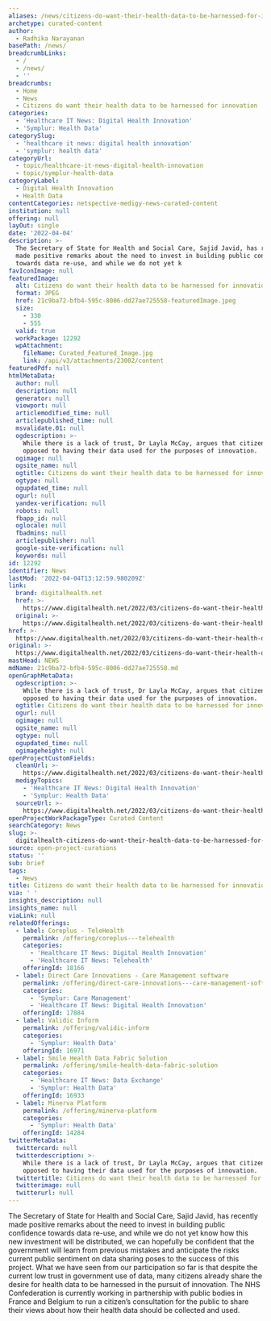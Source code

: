 ```yaml
---
aliases: /news/citizens-do-want-their-health-data-to-be-harnessed-for-innovation
archetype: curated-content
author:
  - Radhika Narayanan
basePath: /news/
breadcrumbLinks:
  - /
  - /news/
  - ''
breadcrumbs:
  - Home
  - News
  - Citizens do want their health data to be harnessed for innovation
categories:
  - 'Healthcare IT News: Digital Health Innovation'
  - 'Symplur: Health Data'
categorySlug:
  - 'healthcare it news: digital health innovation'
  - 'symplur: health data'
categoryUrl:
  - topic/healthcare-it-news-digital-health-innovation
  - topic/symplur-health-data
categoryLabel:
  - Digital Health Innovation
  - Health Data
contentCategories: netspective-medigy-news-curated-content
institution: null
offering: null
layOut: single
date: '2022-04-04'
description: >-
  The Secretary of State for Health and Social Care, Sajid Javid, has recently
  made positive remarks about the need to invest in building public confidence
  towards data re-use, and while we do not yet k
favIconImage: null
featuredImage:
  alt: Citizens do want their health data to be harnessed for innovation
  format: JPEG
  href: 21c9ba72-bfb4-595c-8006-dd27ae725558-featuredImage.jpeg
  size:
    - 330
    - 555
  valid: true
  workPackage: 12292
  wpAttachment:
    fileName: Curated_Featured_Image.jpg
    link: /api/v3/attachments/23002/content
featuredPdf: null
htmlMetaData:
  author: null
  description: null
  generator: null
  viewport: null
  articlemodified_time: null
  articlepublished_time: null
  msvalidate.01: null
  ogdescription: >-
    While there is a lack of trust, Dr Layla McCay, argues that citizens are not
    opposed to having their data used for the purposes of innovation.
  ogimage: null
  ogsite_name: null
  ogtitle: Citizens do want their health data to be harnessed for innovation
  ogtype: null
  ogupdated_time: null
  ogurl: null
  yandex-verification: null
  robots: null
  fbapp_id: null
  oglocale: null
  fbadmins: null
  articlepublisher: null
  google-site-verification: null
  keywords: null
id: 12292
identifier: News
lastMod: '2022-04-04T13:12:59.980209Z'
link:
  brand: digitalhealth.net
  href: >-
    https://www.digitalhealth.net/2022/03/citizens-do-want-their-health-data-to-be-harnessed-for-innovation/
  original: >-
    https://www.digitalhealth.net/2022/03/citizens-do-want-their-health-data-to-be-harnessed-for-innovation/
href: >-
  https://www.digitalhealth.net/2022/03/citizens-do-want-their-health-data-to-be-harnessed-for-innovation/
original: >-
  https://www.digitalhealth.net/2022/03/citizens-do-want-their-health-data-to-be-harnessed-for-innovation/
mastHead: NEWS
mdName: 21c9ba72-bfb4-595c-8006-dd27ae725558.md
openGraphMetaData:
  ogdescription: >-
    While there is a lack of trust, Dr Layla McCay, argues that citizens are not
    opposed to having their data used for the purposes of innovation.
  ogtitle: Citizens do want their health data to be harnessed for innovation
  ogurl: null
  ogimage: null
  ogsite_name: null
  ogtype: null
  ogupdated_time: null
  ogimageheight: null
openProjectCustomFields:
  cleanUrl: >-
    https://www.digitalhealth.net/2022/03/citizens-do-want-their-health-data-to-be-harnessed-for-innovation/
  medigyTopics:
    - 'Healthcare IT News: Digital Health Innovation'
    - 'Symplur: Health Data'
  sourceUrl: >-
    https://www.digitalhealth.net/2022/03/citizens-do-want-their-health-data-to-be-harnessed-for-innovation/
openProjectWorkPackageType: Curated Content
searchCategory: News
slug: >-
  digitalhealth-citizens-do-want-their-health-data-to-be-harnessed-for-innovation
source: open-project-curations
status: ''
sub: brief
tags:
  - News
title: Citizens do want their health data to be harnessed for innovation
via: ' '
insights_description: null
insights_name: null
viaLink: null
relatedOfferings:
  - label: Coreplus - TeleHealth
    permalink: /offering/coreplus---telehealth
    categories:
      - 'Healthcare IT News: Digital Health Innovation'
      - 'Healthcare IT News: Telehealth'
    offeringId: 18166
  - label: Direct Care Innovations - Care Management software
    permalink: /offering/direct-care-innovations---care-management-software
    categories:
      - 'Symplur: Care Management'
      - 'Healthcare IT News: Digital Health Innovation'
    offeringId: 17884
  - label: Validic Inform
    permalink: /offering/validic-inform
    categories:
      - 'Symplur: Health Data'
    offeringId: 16971
  - label: Smile Health Data Fabric Solution
    permalink: /offering/smile-health-data-fabric-solution
    categories:
      - 'Healthcare IT News: Data Exchange'
      - 'Symplur: Health Data'
    offeringId: 16933
  - label: Minerva Platform
    permalink: /offering/minerva-platform
    categories:
      - 'Symplur: Health Data'
    offeringId: 14284
twitterMetaData:
  twittercard: null
  twitterdescription: >-
    While there is a lack of trust, Dr Layla McCay, argues that citizens are not
    opposed to having their data used for the purposes of innovation.
  twittertitle: Citizens do want their health data to be harnessed for innovation
  twitterimage: null
  twitterurl: null
---
```

<p>The Secretary of State for Health and Social Care, Sajid Javid, has recently made positive remarks about the need to invest in building public confidence towards data re-use, and while we do not yet know how this new investment will be distributed, we can hopefully be confident that the government will learn from previous mistakes and anticipate the risks current public sentiment on data sharing poses to the success of this project.
What we have seen from our participation so far is that despite the current low trust in government use of data, many citizens already share the desire for health data to be harnessed in the pursuit of innovation.
The NHS Confederation is currently working in partnership with public bodies in France and Belgium to run a citizen’s consultation for the public to share their views about how their health data should be collected and used.</p>